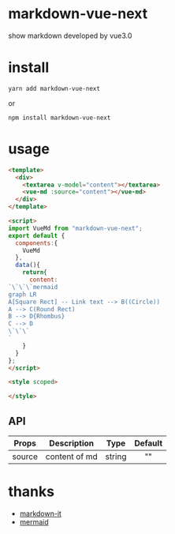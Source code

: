 # markdown-vue-next
show markdown developed by vue3.0

# install
```
yarn add markdown-vue-next
```
or
```
npm install markdown-vue-next
```


# usage

``` html 
<template>
  <div>
    <textarea v-model="content"></textarea>
    <vue-md :source="content"></vue-md>
  </div>
</template>

<script>
import VueMd from "markdown-vue-next";
export default {
  components:{
    VueMd
  },
  data(){
    return{
      content:
`\`\`\`mermaid
graph LR
A[Square Rect] -- Link text --> B((Circle))
A --> C(Round Rect)
B --> D{Rhombus}
C --> D
\`\`\`
`
    }
  }
};
</script>

<style scoped>

</style>
```
API
--
| Props | Description | Type  | Default |
| :-: | :-: | :-: |  :-: |
| source | content of md | string | "" |


# thanks
- [markdown-it](https://github.com/markdown-it/markdown-it)
- [mermaid](https://github.com/mermaid-js/mermaid)